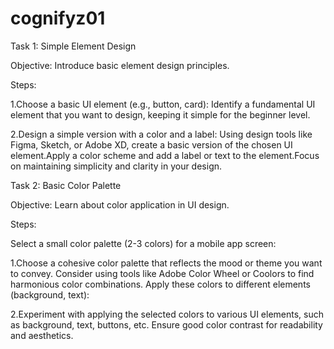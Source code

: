 # cognifyz01

Task 1: Simple Element Design

Objective: Introduce basic element design principles.

Steps:

1.Choose a basic UI element (e.g., button, card):
Identify a fundamental UI element that you want
to design, keeping it simple for the beginner
level.

2.Design a simple version with a color and a label:
Using design tools like Figma, Sketch, or Adobe
XD, create a basic version of the chosen UI
element.Apply a color scheme and add a label or text to
the element.Focus on maintaining simplicity and clarity in
your design.

Task 2: Basic Color Palette

Objective: Learn about color application in UI design.

Steps:

Select a small color palette (2-3 colors) for a mobile
app screen:

1.Choose a cohesive color palette that reflects the
mood or theme you want to convey.
Consider using tools like Adobe Color Wheel or
Coolors to find harmonious color combinations.
Apply these colors to different elements
(background, text):

2.Experiment with applying the selected colors to
various UI elements, such as background, text,
buttons, etc.
Ensure good color contrast for readability and
aesthetics.
